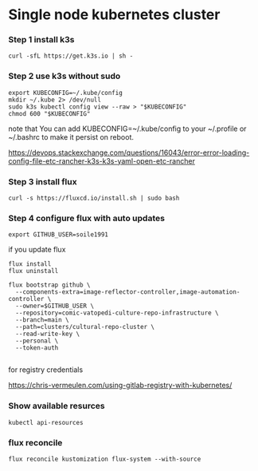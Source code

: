 <!-- https://fluxcd.io/flux/guides/image-update/ -->

# Single node kubernetes cluster

### Step 1 install k3s

```
curl -sfL https://get.k3s.io | sh -
```


### Step 2 use k3s without sudo

```
export KUBECONFIG=~/.kube/config
mkdir ~/.kube 2> /dev/null
sudo k3s kubectl config view --raw > "$KUBECONFIG"
chmod 600 "$KUBECONFIG"
```

note that You can add KUBECONFIG=~/.kube/config to your ~/.profile or ~/.bashrc to make it persist on reboot.

https://devops.stackexchange.com/questions/16043/error-error-loading-config-file-etc-rancher-k3s-k3s-yaml-open-etc-rancher

### Step 3 install flux


```
curl -s https://fluxcd.io/install.sh | sudo bash
```

### Step 4 configure flux with auto updates

```
export GITHUB_USER=soile1991
```

if you update flux
```
flux install
flux uninstall
```

```
flux bootstrap github \
  --components-extra=image-reflector-controller,image-automation-controller \
  --owner=$GITHUB_USER \
  --repository=comic-vatopedi-culture-repo-infrastructure \
  --branch=main \
  --path=clusters/cultural-repo-cluster \
  --read-write-key \
  --personal \
  --token-auth
  
  ```


for registry credentials

https://chris-vermeulen.com/using-gitlab-registry-with-kubernetes/



### Show available resurces 
```
kubectl api-resources
```

### flux reconcile
```
flux reconcile kustomization flux-system --with-source
```

